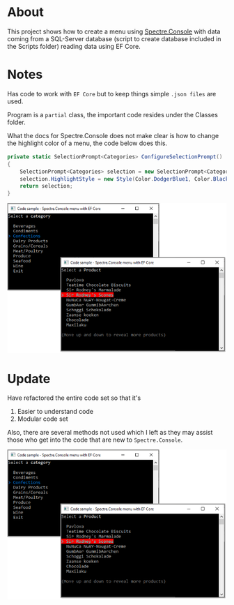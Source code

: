 ﻿# About

This project shows how to create a menu using [Spectre.Console](https://spectreconsole.net/) with data coming from a SQL-Server database (script to create database included in the Scripts folder) reading data using EF Core.

# Notes

Has code to work with `EF Core` but to keep things simple `.json files` are used.

Program is a `partial` class, the important code resides under the Classes folder.

What the docs for Spectre.Console does not make clear is how to change the highlight color of a menu, the code below does this.

```csharp
private static SelectionPrompt<Categories> ConfigureSelectionPrompt()
{
    SelectionPrompt<Categories> selection = new SelectionPrompt<Categories>().Title("Select[b] [white]category[/][/] to show products");
    selection.HighlightStyle = new Style(Color.DodgerBlue1, Color.Black, Decoration.None);
    return selection;
}
```

![imag](assets/menu.png)

# Update

Have refactored the entire code set so that it's

1. Easier to understand code
2. Modular code set

Also, there are several methods not used which I left as they may assist those who get into the code that are new to `Spectre.Console`.

![image](assets/menu.png)
